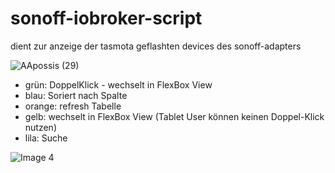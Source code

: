 # sonoff-iobroker-script

dient zur anzeige der tasmota geflashten devices des sonoff-adapters

![AApossis (29)](https://user-images.githubusercontent.com/18462890/112440001-12f3dc80-8d4a-11eb-9893-eae7c5218ba1.gif)

- grün: DoppelKlick - wechselt in FlexBox View
- blau: Soriert nach Spalte
- orange: refresh Tabelle
- gelb: wechselt in FlexBox View (Tablet User können keinen Doppel-Klick nutzen)
- lila: Suche 

![Image 4](https://user-images.githubusercontent.com/18462890/112441908-a24dbf80-8d4b-11eb-8f83-3ad122fef7a8.png)




